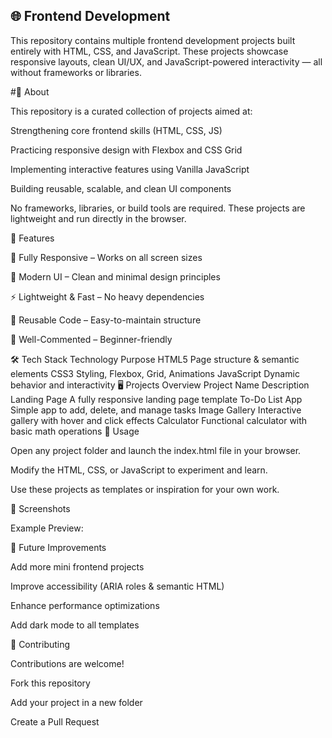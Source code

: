 ## 🌐 Frontend Development

This repository contains multiple frontend development projects built entirely with HTML, CSS, and JavaScript.
These projects showcase responsive layouts, clean UI/UX, and JavaScript-powered interactivity — all without frameworks or libraries.

#📖 About

This repository is a curated collection of projects aimed at:

Strengthening core frontend skills (HTML, CSS, JS)

Practicing responsive design with Flexbox and CSS Grid

Implementing interactive features using Vanilla JavaScript

Building reusable, scalable, and clean UI components

No frameworks, libraries, or build tools are required. These projects are lightweight and run directly in the browser.

🚀 Features

📱 Fully Responsive – Works on all screen sizes

🎨 Modern UI – Clean and minimal design principles

⚡ Lightweight & Fast – No heavy dependencies

🧩 Reusable Code – Easy-to-maintain structure

📝 Well-Commented – Beginner-friendly

🛠 Tech Stack
Technology	Purpose
HTML5	Page structure & semantic elements
CSS3	Styling, Flexbox, Grid, Animations
JavaScript	Dynamic behavior and interactivity
🖥 Projects Overview
Project Name	Description
Landing Page	A fully responsive landing page template
To-Do List App	Simple app to add, delete, and manage tasks
Image Gallery	Interactive gallery with hover and click effects
Calculator	Functional calculator with basic math operations
🎯 Usage

Open any project folder and launch the index.html file in your browser.

Modify the HTML, CSS, or JavaScript to experiment and learn.

Use these projects as templates or inspiration for your own work.

📸 Screenshots

Example Preview:

🔮 Future Improvements

Add more mini frontend projects

Improve accessibility (ARIA roles & semantic HTML)

Enhance performance optimizations

Add dark mode to all templates

🤝 Contributing

Contributions are welcome!

Fork this repository

Add your project in a new folder

Create a Pull Request
